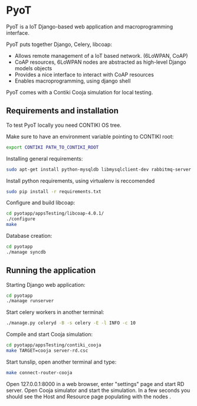 PyoT
=========

PyoT is a IoT Django-based web application and macroprogramming interface.

PyoT puts together Django, Celery, libcoap: 

  - Allows remote management of a IoT based network. (6LoWPAN, CoAP)
  - CoAP resources, 6LoWPAN nodes are abstracted as high-level Django models  objects
  - Provides a nice interface to interact with CoAP resources
  - Enables macroprogramming, using django shell

PyoT comes with a Contiki Cooja simulation for local testing.

Requirements and installation
--------------
To test PyoT locally you need CONTIKI OS tree.

Make sure to have an environment variable pointing to CONTIKI root:
```sh
export CONTIKI PATH_TO_CONTIKI_ROOT
```

Installing general requirements:
```sh
sudo apt-get install python-mysqldb libmysqlclient-dev rabbitmq-server python-pip python-dev
```

Install python requirements, using virtualenv is reccomended
```sh
sudo pip install -r requirements.txt
```

Configure and build libcoap:
```sh
cd pyotapp/appsTesting/libcoap-4.0.1/
./configure
make
```

Database creation:
```sh
cd pyotapp
./manage syncdb
```

Running the application
--------------
Starting Django web application:
```sh
cd pyotapp
./manage runserver
```

Start celery workers in another terminal:
```sh
./manage.py celeryd -B -s celery -E -l INFO -c 10
```

Compile and start Cooja simulation:
```sh
cd pyotapp/appsTesting/contiki_cooja
make TARGET=cooja server-rd.csc
```

Start tunslip, open another terminal and type:
```sh
make connect-router-cooja
```

Open 127.0.0.1:8000 in a web browser, enter "settings" page and start RD server. Open Cooja simulator and start the simulation. In a few seconds you should see the Host and Resource page populating with the nodes .

